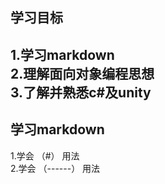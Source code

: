 ## 学习目标
1.学习markdown  
2.理解面向对象编程思想  
3.了解并熟悉c#及unity  
------
## 学习markdown  
1.学会 （#） 用法  
2.学会 （------） 用法  



